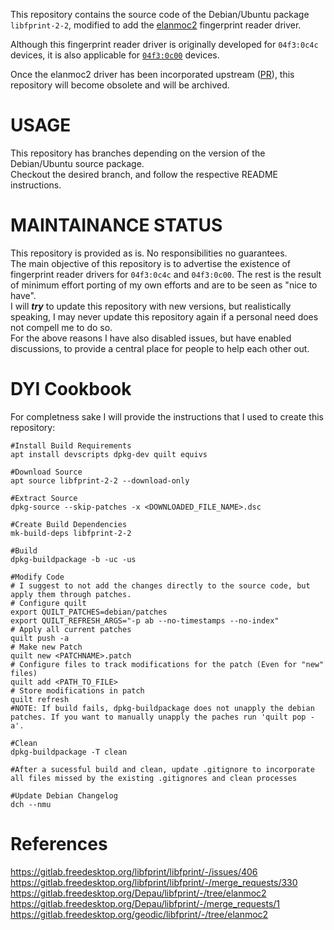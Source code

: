 This repository contains the source code of the Debian/Ubuntu package `libfprint-2-2`, modified to add the [elanmoc2](https://gitlab.freedesktop.org/Depau/libfprint/-/tree/elanmoc2) fingerprint reader driver.

Although this fingerprint reader driver is originally developed for `04f3:0c4c` devices, it is also applicable for [`04f3:0c00`](https://gitlab.freedesktop.org/Depau/libfprint/-/merge_requests/1) devices.

Once the elanmoc2 driver has been incorporated upstream ([PR](https://gitlab.freedesktop.org/libfprint/libfprint/-/merge_requests/330)), this repository will become obsolete and will be archived.

# USAGE

This repository has branches depending on the version of the Debian/Ubuntu source package.  
Checkout the desired branch, and follow the respective README instructions.

# MAINTAINANCE STATUS

This repository is provided as is. No responsibilities no guarantees.  
The main objective of this repository is to advertise the existence of fingerprint reader drivers for `04f3:0c4c` and `04f3:0c00`. The rest is the result of minimum effort porting of my own efforts and are to be seen as "nice to have".  
I will ***try*** to update this repository with new versions, but realistically speaking, I may never update this repository again if a personal need does not compell me to do so.  
For the above reasons I have also disabled issues, but have enabled discussions, to provide a central place for people to help each other out.

# DYI Cookbook

For completness sake I will provide the instructions that I used to create this repository:

```
#Install Build Requirements
apt install devscripts dpkg-dev quilt equivs

#Download Source
apt source libfprint-2-2 --download-only

#Extract Source
dpkg-source --skip-patches -x <DOWNLOADED_FILE_NAME>.dsc

#Create Build Dependencies
mk-build-deps libfprint-2-2

#Build
dpkg-buildpackage -b -uc -us

#Modify Code
# I suggest to not add the changes directly to the source code, but apply them through patches.
# Configure quilt
export QUILT_PATCHES=debian/patches
export QUILT_REFRESH_ARGS="-p ab --no-timestamps --no-index"
# Apply all current patches
quilt push -a
# Make new Patch
quilt new <PATCHNAME>.patch
# Configure files to track modifications for the patch (Even for "new" files)
quilt add <PATH_TO_FILE>
# Store modifications in patch
quilt refresh
#NOTE: If build fails, dpkg-buildpackage does not unapply the debian patches. If you want to manually unapply the paches run 'quilt pop -a'.

#Clean
dpkg-buildpackage -T clean

#After a sucessful build and clean, update .gitignore to incorporate all files missed by the existing .gitignores and clean processes

#Update Debian Changelog
dch --nmu
```

# References
https://gitlab.freedesktop.org/libfprint/libfprint/-/issues/406  
https://gitlab.freedesktop.org/libfprint/libfprint/-/merge_requests/330  
https://gitlab.freedesktop.org/Depau/libfprint/-/tree/elanmoc2  
https://gitlab.freedesktop.org/Depau/libfprint/-/merge_requests/1  
https://gitlab.freedesktop.org/geodic/libfprint/-/tree/elanmoc2  
